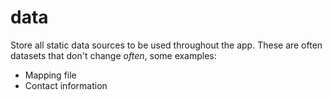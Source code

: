 # data

Store all static data sources to be used throughout the app. These are often datasets that don't change _often_, some examples:
* Mapping file
* Contact information

